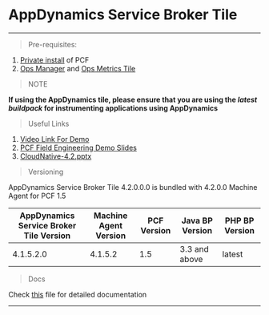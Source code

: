 AppDynamics Service Broker Tile 
===================
----------

> Pre-requisites:

 1. [Private install](http://docs.pivotal.io/pivotalcf/getstarted/) of PCF
 2. [Ops Manager](https://network.pivotal.io/) and [Ops Metrics Tile](https://network.pivotal.io/)

> NOTE

  **If using the AppDynamics tile, please ensure that you are using the *latest buildpack* for instrumenting applications using AppDynamics** 

> Useful Links

 1. [Video Link For Demo](https://drive.google.com/drive/folders/0B5Y66q8ImLmTNVd1SktXNnNRb0k)
 2. [PCF Field Engineering Demo Slides](https://drive.google.com/drive/folders/0B5Y66q8ImLmTNVd1SktXNnNRb0k)
 3. [CloudNative-4.2.pptx](https://singularity.jira.com/wiki/download/attachments/119144681/CloudNative-4.2.pptx?version=1&modificationDate=1439243356456&api=v2)

> Versioning

AppDynamics Service Broker Tile 4.2.0.0.0 is bundled with 4.2.0.0 Machine Agent for PCF 1.5

| AppDynamics Service Broker Tile Version  | Machine Agent Version | PCF Version  | Java BP Version  | PHP BP Version  |
| ------------- | ------------- | ------------ |------------- | ------------ |
| 4.1.5.2.0  | 4.1.5.2  | 1.5 | 3.3 and above | latest |


> Docs

Check [this](https://github.com/Appdynamics/PCF-ServiceBroker/blob/master/docs/README.md) file for detailed documentation

----------
